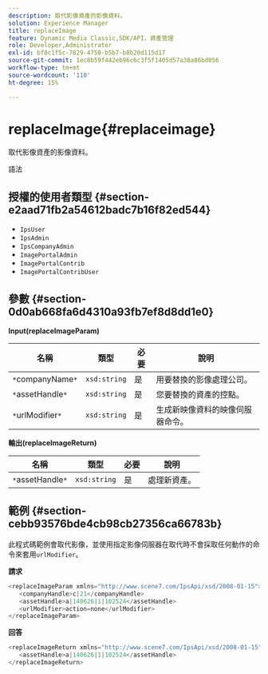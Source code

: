 ```yaml
---
description: 取代影像資產的影像資料。
solution: Experience Manager
title: replaceImage
feature: Dynamic Media Classic,SDK/API，資產管理
role: Developer,Administrator
exl-id: bf8c1f5c-7829-4750-b5b7-b8b20d115d17
source-git-commit: 1ec8b59f442eb96c6c3f5f1405d57a38a86bd056
workflow-type: tm+mt
source-wordcount: '110'
ht-degree: 15%

---
```


# replaceImage{#replaceimage}

取代影像資產的影像資料。

語法

## 授權的使用者類型 {#section-e2aad71fb2a54612badc7b16f82ed544}

* `IpsUser`
* `IpsAdmin`
* `IpsCompanyAdmin`
* `ImagePortalAdmin`
* `ImagePortalContrib`
* `ImagePortalContribUser`

## 參數 {#section-0d0ab668fa6d4310a93fb7ef8d8dd1e0}

**Input(replaceImageParam)**

| 名稱 | 類型 | 必要 | 說明 |
|---|---|---|---|
| `*`companyName`*` | `xsd:string` | 是 | 用要替換的影像處理公司。 |
| `*`assetHandle`*` | `xsd:string` | 是 | 您要替換的資產的控點。 |
| `*`urlModifier`*` | `xsd:string` | 是 | 生成新映像資料的映像伺服器命令。 |

**輸出(replaceImageReturn)**

| 名稱 | 類型 | 必要 | 說明 |
|---|---|---|---|
| `*`assetHandle`*` | `xsd:string` | 是 | 處理新資產。 |

## 範例 {#section-cebb93576bde4cb98cb27356ca66783b}

此程式碼範例會取代影像，並使用指定影像伺服器在取代時不會採取任何動作的命令來套用`urlModifier`。

**請求**

```java
<replaceImageParam xmlns="http://www.scene7.com/IpsApi/xsd/2008-01-15">
   <companyHandle>c|21</companyHandle>
   <assetHandle>a|140626|1|102524</assetHandle>
   <urlModifier>action=none</urlModifier>
</replaceImageParam>
```

**回答**

```java
<replaceImageReturn xmlns="http://www.scene7.com/IpsApi/xsd/2008-01-15">
   <assetHandle>a|140626|1|102524</assetHandle>
</replaceImageReturn>
```
